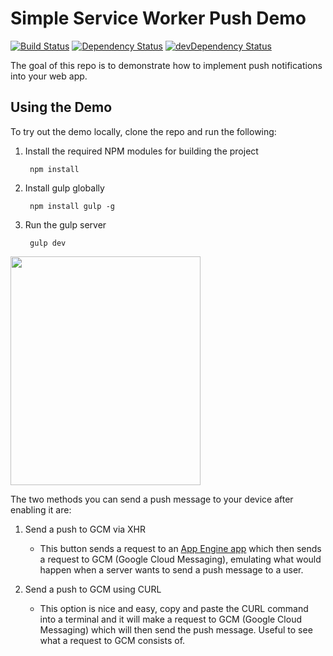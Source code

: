 # Simple Service Worker Push Demo

[![Build Status](https://travis-ci.org/gauntface/simple-push-demo.svg?branch=master)](https://travis-ci.org/gauntface/simple-push-demo) [![Dependency Status](https://david-dm.org/gauntface/simple-push-demo.svg)](https://david-dm.org/gauntface/simple-push-demo) [![devDependency Status](https://david-dm.org/gauntface/simple-push-demo/dev-status.svg)](https://david-dm.org/gauntface/simple-push-demo#info=devDependencies)

The goal of this repo is to demonstrate how to implement push
notifications into your web app.

## Using the Demo

To try out the demo locally, clone the repo and run the following:

1. Install the required NPM modules for building the project

        npm install

1. Install gulp globally

        npm install gulp -g

1. Run the gulp server

        gulp dev

<img src="http://i.imgur.com/Y2yafBv.png" width="304px" height="366xpx" />

The two methods you can send a push message to your device after enabling it are:

1. Send a push to GCM via XHR
    - This button sends a request to an [App Engine app](https://github.com/gauntface/simple-push-demo-backend) which then sends a request to GCM (Google Cloud Messaging), emulating what would happen when a server wants to send a push message to a user.

1. Send a push to GCM using CURL
    - This option is nice and easy, copy and paste the CURL command into a terminal and it will make a request to GCM (Google Cloud Messaging) which will then send the push message. Useful to see what a request to GCM consists of.
